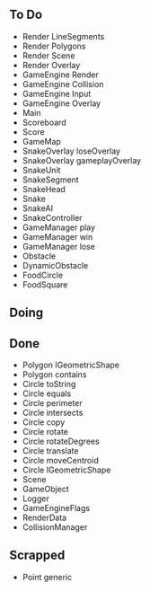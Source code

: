 ## To Do

- Render LineSegments
- Render Polygons
- Render Scene
- Render Overlay
- GameEngine Render
- GameEngine Collision
- GameEngine Input
- GameEngine Overlay
- Main
- Scoreboard
- Score
- GameMap
- SnakeOverlay loseOverlay
- SnakeOverlay gameplayOverlay
- SnakeUnit
- SnakeSegment
- SnakeHead
- Snake
- SnakeAI
- SnakeController
- GameManager play
- GameManager win
- GameManager lose
- Obstacle
- DynamicObstacle
- FoodCircle
- FoodSquare

## Doing


## Done

- Polygon IGeometricShape
- Polygon contains
- Circle toString
- Circle equals
- Circle perimeter
- Circle intersects
- Circle copy
- Circle rotate
- Circle rotateDegrees
- Circle translate
- Circle moveCentroid
- Circle IGeometricShape
- Scene
- GameObject
- Logger
- GameEngineFlags
- RenderData
- CollisionManager

## Scrapped

- Point generic
